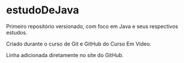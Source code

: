 # estudoDeJava
 Primeiro repositório versionado, com foco em Java e seus respectivos estudos.

 Criado durante o curso de Git e GitHub do Curso Em Vídeo.

Linha adicionada diretamente no site do GitHub.
